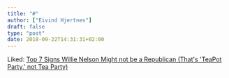 ```yaml
---
title: "#"
author: ["Eivind Hjertnes"]
draft: false
type: "post"
date: 2018-09-22T14:31:31+02:00
---
```


Liked:
[Top 7
Signs Willie Nelson Might not be a Republican (That's 'TeaPot Party,'
not Tea Party)](https://www.juancole.com/2018/09/willie-nelson-republican.html)

